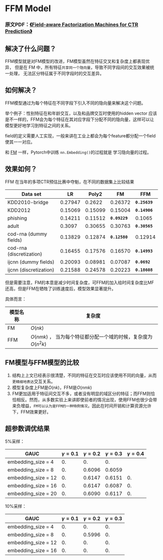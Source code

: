 # FFM Model
### 原文PDF：[《Field-aware Factorization Machines for CTR Prediction》](FFM.pdf)
## 解决了什么问题？
FFM模型就是对FM模型的改进，FM模型虽然在特征交叉和复杂度上都表现优异，
但是在 FM 中，所有特征`共享同一个隐向量`，导致不同字段间的交互效果被统一处理，
无法区分特征属于不同字段时的交互差异。
## 如何解决？
FFM模型通过为每个特征在不同字段下引入不同的隐向量来解决这个问题。 

举个例子：性别特征在和年龄交互，以及和品牌交互时使用的hidden vector
应该是不一样的，FFM会为每个特征在其对应字段下分配不同的隐向量，这样可以让模型更好地学习到特征之间的关系。

field的定义需要人工实现，一般来讲在工业上都会为每个feature都分配一个field使其一一对应。

和 [FM](https://github.com/HaochengY/RecommendSystem/tree/main/models/FM) 一样，Pytorch中训练 `nn.Embedding()`的过程就是
学习隐向量的过程。

## 效果如何？
FFM 在当年的多项CTR预估比赛中夺魁，在不同的数据集上比较结果

| Data set                | LR      | Poly2    | FM       | FFM      |
|-------------------------|---------|----------|----------|----------|
| KDD2010-bridge           | 0.27947 | 0.2622   | 0.26372  | **`0.25639`**  |
| KDD2012                 | 0.15069 | 0.15099  | 0.15004  | **`0.14906`**  |
| phishing                | 0.14211 | 0.11512  | **`0.09229`**  | 0.1065   |
| adult                   | 0.3097  | 0.30655  | 0.30763  | **`0.30565`**  |
| cod-rna (dummy fields)   | 0.13829 | 0.12874  | **`0.12580`**  | 0.12914  |
| cod-rna (discretization) | 0.16455 | 0.17576  | 0.16570  | **`0.14993`**  |
| ijcnn (dummy fields)     | 0.20093 | 0.08981  | 0.07087  | **`0.0692`**   |
| ijcnn (discretization)   | 0.21588 | 0.24578  | 0.20223  | **`0.18608`**  |

但是需要注意，FM的本意是减少时间复杂度，可FFM的加入给时间复杂度比MF还高，但是FFM在牺牲了训练速度后，模型效果显著提升。

具体而言：

| 模型名称 | 复杂度      | 
|-------|--------------|
| FM    | $O(nk)$ | 
| FFM     |  $O(nmk)$ ， 当为每个特征都分配一个域的时候，复杂度为 $O(n^2k)$   | 


## FM模型与FFM模型的比较

1. 结构上上文已经表示很清楚，不同的特征在交互时应该使用不同的向量，从而`更精细地表达`交互关系。
2. 模型复杂度上FM是$O(nk)$，FFM是$O(nmk)$
3. FM更加适用于特征间交互不多，或者没有明显的域区分的特征；而FFM则恰恰相反。然而，从多数实验上来讲即使前者的情况出现，使用FFM也很少会带来负增益，`FM可以认为是FFM的一种特例情况`，因此在时间开销和计算资源允许下，FFM效果更好。


## 超参数调优结果

5%采样：

|         GAUC        |$\gamma = 0.1$ |$\gamma = 0.2$ |$\gamma = 0.3$ |$\gamma = 0.4$ |
|---------------------|---------------|---------------|---------------|---------------|
| embedding_size = 4  |     0.    |    0.     |    0.     |         | 
| embedding_size = 8  |     0.    |    0.6096     |    0.6059     |         | 
| embedding_size = 12 |     0.    |    0.6147     |    0.6151     |    0.     | 
| embedding_size = 16 |     0.    |    0.6147     |    0.6087    |    0.     | 
| embedding_size = 20 |     0.    |    0.6090     |    0.6117     |    0.     | 






10%采样：

|         GAUC        |$\gamma = 0.1$ |$\gamma = 0.2$ |$\gamma = 0.3$ |
|---------------------|---------------|---------------|---------------|
| embedding_size = 4  |      0.   |   0.      |   0.      | 
| embedding_size = 8  |      0.   |   0.5996      |   0.      | 
| embedding_size = 12 |      0.   |   0.      |   0.      | 
| embedding_size = 16 |      0.   |   0.      |   0.      | 
